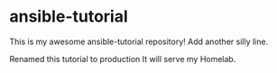 # ansible-tutorial

This is my awesome ansible-tutorial repository!
Add another silly line.

Renamed this tutorial to production
It will serve my Homelab.

